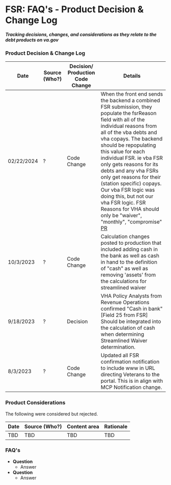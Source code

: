 # FSR: FAQ's - Product Decision & Change Log 
***Tracking decisions, changes, and considerations as they relate to the debt products on va.gov***




### Product Decision & Change Log 

| Date | Source (Who?) | Decision/ Production Code Change |Details |
| ---- | ---- | ---- |---- |
| 02/22/2024 | ? | Code Change |When the front end sends the backend a combined FSR submission, they populate the fsrReason field with all of the individual reasons from all of the vba debts and vha copays. The backend should be repopulating this value for each individual FSR. ie vba FSR only gets reasons for its debts and any vha FSRs only get reasons for their (station specific) copays. Our vba FSR logic was doing this, but not our vha FSR logic. FSR Reasons for VHA should only be "waiver", "monthly", "compromise" [PR](https://github.com/department-of-veterans-affairs/vets-api/pull/15617) |
| 10/3/2023 | ? |Code Change|Calculation changes posted to production that included adding cash in the bank as well as cash in hand to the definition of "cash" as well as removing 'assets' from the calculations for streamlined waiver |
| 9/18/2023 | ? | Decision |VHA Policy Analysts from Revenue Operations confirmed "Cash in bank" [Field 25 from FSR] Should be integrated into the calculation of cash when determining Streamlined Waiver determination.|
|8/3/2023 | ? | Code Change|Updated all FSR confirmation notification to include www in URL directing Veterans to the portal. This is in align with MCP Notification change.|

### Product Considerations

The following were considered but rejected.

| Date | Source (Who?) | Content area | Rationale |
| ------- | -------- | -------- | -------- |
| TBD| TBD | TBD | TBD |

### FAQ's

- **Question**
  - Answer
- **Question**
  - Answer
